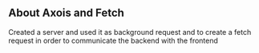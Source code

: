 ## About Axois and Fetch
Created a server and used it as background request and to create a fetch request in order to communicate the backend with the frontend

